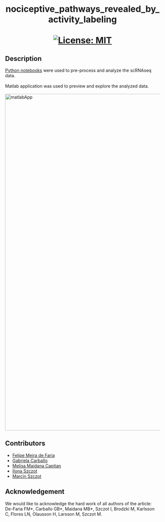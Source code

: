 # <div align="center">nociceptive_pathways_revealed_by_activity_labeling<br><br>[![License: MIT](https://img.shields.io/badge/License-MIT-yellow.svg)](https://opensource.org/licenses/MIT) 
</div>

## Description
[Python notebooks](https://github.com/szczotlab/nociceptive_pathways_revealed_by_activity_labeling/tree/main/python_notebooks) were used to pre-process and analyze the scRNAseq data.<br><br>
Matlab application was used to preview and explore the analyzed data.<br><br>
<img width="2053" height="1095" alt="matlabApp" src="https://github.com/user-attachments/assets/795622ad-289b-4e70-980a-ee0a29b693f4" />


## Contributors
- [Felipe Meira de Faria](https://liu.se/en/employee/felme19)
- [Gabriela Carballo](https://liu.se/en/employee/gabca19)
- [Melisa Maidana Capitan](https://github.com/melisamc89)
- [Ilona Szczot](https://liu.se/en/employee/ilosz01)
- [Marcin Szczot](https://liu.se/en/employee/marsz29)

## Acknowledgement

We would like to acknowledge the hard work of all authors of the article: De-Faria FM*, Carballo GB*, Maidana MB*, Szczot I, Brodzki M, Karlsson C, Flores LN, Olausson H, Larsson M, Szczot M. 
